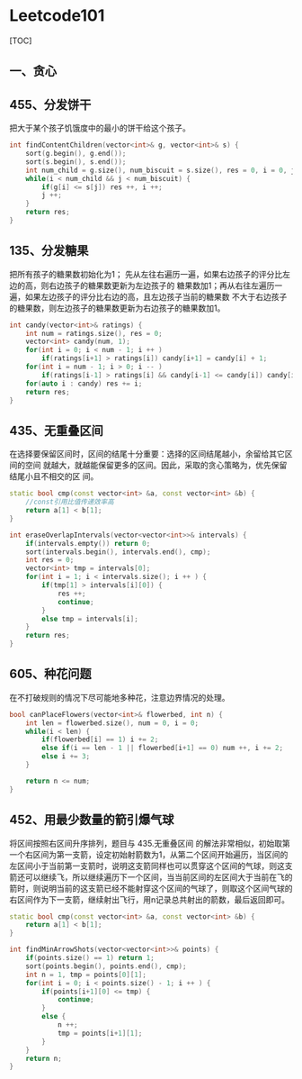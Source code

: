 # Leetcode101

[TOC]

## 一、贪心

## 455、分发饼干

把大于某个孩子饥饿度中的最小的饼干给这个孩子。

``` c++
int findContentChildren(vector<int>& g, vector<int>& s) {
    sort(g.begin(), g.end());
    sort(s.begin(), s.end());
    int num_child = g.size(), num_biscuit = s.size(), res = 0, i = 0, j = 0;
    while(i < num_child && j < num_biscuit) {
        if(g[i] <= s[j]) res ++, i ++;
        j ++;
    }
    return res;
}
```



## 135、分发糖果

把所有孩子的糖果数初始化为1；
先从左往右遍历一遍，如果右边孩子的评分比左边的高，则右边孩子的糖果数更新为左边孩子的
糖果数加1；再从右往左遍历一遍，如果左边孩子的评分比右边的高，且左边孩子当前的糖果数
不大于右边孩子的糖果数，则左边孩子的糖果数更新为右边孩子的糖果数加1。

```c++
int candy(vector<int>& ratings) {
    int num = ratings.size(), res = 0;
    vector<int> candy(num, 1);
    for(int i = 0; i < num - 1; i ++ )
        if(ratings[i+1] > ratings[i]) candy[i+1] = candy[i] + 1;
    for(int i = num - 1; i > 0; i -- )
        if(ratings[i-1] > ratings[i] && candy[i-1] <= candy[i]) candy[i-1] = candy[i] + 1;
    for(auto i : candy) res += i;
    return res;
}
```



## 435、无重叠区间

在选择要保留区间时，区间的结尾十分重要：选择的区间结尾越小，余留给其它区间的空间
就越大，就越能保留更多的区间。因此，采取的贪心策略为，优先保留结尾小且不相交的区
间。

```c++
static bool cmp(const vector<int> &a, const vector<int> &b) {
    //const引用比值传递效率高
    return a[1] < b[1];
}

int eraseOverlapIntervals(vector<vector<int>>& intervals) {
    if(intervals.empty()) return 0;
    sort(intervals.begin(), intervals.end(), cmp);
    int res = 0;
    vector<int> tmp = intervals[0];
    for(int i = 1; i < intervals.size(); i ++ ) {
        if(tmp[1] > intervals[i][0]) {
            res ++;
            continue;
        }
        else tmp = intervals[i];
    }
    return res;
}
```

## 605、种花问题

在不打破规则的情况下尽可能地多种花，注意边界情况的处理。

```c++
bool canPlaceFlowers(vector<int>& flowerbed, int n) {
    int len = flowerbed.size(), num = 0, i = 0;
    while(i < len) {
        if(flowerbed[i] == 1) i += 2;
        else if(i == len - 1 || flowerbed[i+1] == 0) num ++, i += 2;
        else i += 3;
    }

    return n <= num;
}
```

## 452、用最少数量的箭引爆气球

将区间按照右区间升序排列，题目与 435.无重叠区间 的解法非常相似，初始取第一个右区间为第一支箭，设定初始射箭数为1，从第二个区间开始遍历，当区间的左区间小于当前第一支箭时，说明这支箭同样也可以贯穿这个区间的气球，则这支箭还可以继续飞，所以继续遍历下一个区间，当当前区间的左区间大于当前在飞的箭时，则说明当前的这支箭已经不能射穿这个区间的气球了，则取这个区间气球的右区间作为下一支箭，继续射出飞行，用n记录总共射出的箭数，最后返回即可。

```c++
static bool cmp(const vector<int> &a, const vector<int> &b) {
	return a[1] < b[1];
}

int findMinArrowShots(vector<vector<int>>& points) {
    if(points.size() == 1) return 1;
    sort(points.begin(), points.end(), cmp);
    int n = 1, tmp = points[0][1];
    for(int i = 0; i < points.size() - 1; i ++ ) {
        if(points[i+1][0] <= tmp) {
            continue;
        }
        else {
            n ++;
            tmp = points[i+1][1];
        }
    }
    return n;
}
```

